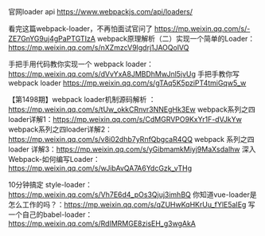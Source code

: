 
官网loader api https://www.webpackjs.com/api/loaders/



看完这篇webpack-loader，不再怕面试官问了 https://mp.weixin.qq.com/s/-ZE7GnYG9uj4gPaPTGTIzA
webpack原理解析（二）实现一个简单的Loader：https://mp.weixin.qq.com/s/nXZmzcV9lgdrj1JAOQolVQ


手把手用代码教你实现一个 webpack loader：https://mp.weixin.qq.com/s/dVvYxA8JMBDhMwJnl5jvUg
手把手教你写webpack loader https://mp.weixin.qq.com/s/gTAq5K5pziPT4tmiGqw5_w

【第1498期】webpack loader机制源码解析 ：https://mp.weixin.qq.com/s/tUw_okkCRnvr3NNEgHk3Ew
webpack系列之四loader详解1：https://mp.weixin.qq.com/s/CdMGRVPO9KxYr1F-dVJkYw
webpack系列之四loader详解2：https://mp.weixin.qq.com/s/v8i02dhb7yRnfQbgcaR4QQ
webpack 系列之四 loader 详解3：https://mp.weixin.qq.com/s/yGibmamkMiyj9MaXsdalhw
深入Webpack-如何编写Loader：https://mp.weixin.qq.com/s/wJibAvQA7A6YdcGzk_vTHg

10分钟搞定 style-loader：https://mp.weixin.qq.com/s/Vh7E6d4_pOs3Qjuj3imhBQ
你知道vue-loader是怎么工作的吗？：https://mp.weixin.qq.com/s/qZUHwKqHKrUu_fYlE5aIEg
写一个自己的babel-loader：https://mp.weixin.qq.com/s/RdIMRMGE8zisEH_g3wgAkA